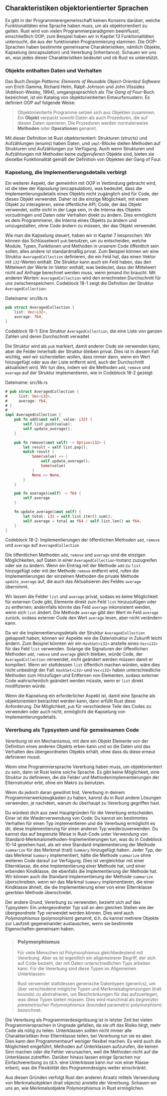 ## Charakteristiken objektorientierter Sprachen

Es gibt in der Programmierergemeinschaft keinen Konsens darüber, welche
Funktionalitäten eine Sprache haben muss, um als objektorientiert zu gelten.
Rust wird von vielen Programmierparadigmen beeinflusst, einschließlich OOP; zum
Beispiel haben wir in Kapitel 13 Funktionalitäten untersucht, die aus der
funktionalen Programmierung stammen. Die OOP-Sprachen haben bestimmte
gemeinsame Charakteristiken, nämlich Objekte, Kapselung (encapsulation) und
Vererbung (inheritance). Schauen wir uns an, was jedes dieser Charakteristiken
bedeutet und ob Rust es unterstützt.

### Objekte enthalten Daten und Verhalten

Das Buch _Design Patterns: Elements of Reusable Object-Oriented Software_ von
Erich Gamma, Richard Helm, Ralph Johnson und John Vlissides (Addison-Wesley,
1994), umgangssprachlich als _The Gang of Four_-Buch bezeichnet, ist ein
Katalog von objektorientierten Entwurfsmustern. Es definiert OOP auf folgende
Weise:

> Objektorientierte Programme setzen sich aus Objekten zusammen. Ein **Objekt**
> verpackt sowohl Daten als auch Prozeduren, die auf diesen Daten operieren.
> Die Prozeduren werden normalerweise **Methoden** oder **Operationen**
> genannt.

Mit dieser Definition ist Rust objektorientiert: Strukturen (structs) und
Aufzählungen (enums) haben Daten, und `impl`-Blöcke stellen Methoden auf
Strukturen und Aufzählungen zur Verfügung. Auch wenn Strukturen und
Aufzählungen mit Methoden keine _aufgerufenen_ Objekte sind, bieten sie
dieselbe Funktionalität gemäß der Definition von Objekten der Gang of Four.

### Kapselung, die Implementierungsdetails verbirgt

Ein weiterer Aspekt, der gemeinhin mit OOP in Verbindung gebracht wird, ist die
Idee der _Kapselung_ (encapsulation), was bedeutet, dass die
Implementierungsdetails eines Objekts nicht zugänglich sind für Code, der
dieses Objekt verwendet. Daher ist die einzige Möglichkeit, mit einem Objekt zu
interagieren, seine öffentliche API; Code, der das Objekt verwendet, sollte
nicht in der Lage sein, in die Interna des Objekts vorzudringen und Daten oder
Verhalten direkt zu ändern. Dies ermöglicht es dem Programmierer, die Interna
eines Objekts zu ändern und umzugestalten, ohne Code ändern zu müssen, der das
Objekt verwendet.

Wie man die Kapselung steuert, haben wir in Kapitel 7 besprochen: Wir können
das Schlüsselwort `pub` benutzen, um zu entscheiden, welche Module, Typen,
Funktionen und Methoden in unserem Code öffentlich sein sollen, alles andere
ist standardmäßig privat. Zum Beispiel können wir eine Struktur
`AveragedCollection` definieren, die ein Feld hat, das einen Vektor mit
`i32`-Werten enthält. Die Struktur kann auch ein Feld haben, das den Mittelwert
der Werte im Vektor enthält, was bedeutet, dass der Mittelwert nicht auf
Anfrage berechnet werden muss, wenn jemand ihn braucht. Mit anderen Worten:
`AveragedCollection` wird den errechneten Durchschnitt für uns
zwischenspeichern. Codeblock 18-1 zeigt die Definition der Struktur
`AveragedCollection`:

<span class="filename">Dateiname: src/lib.rs</span>

```rust
pub struct AveragedCollection {
    list: Vec<i32>,
    average: f64,
}
```

<span class="caption">Codeblock 18-1: Eine Struktur `AveragedCollection`, die
eine Liste von ganzen Zahlen und deren Durchschnitt verwaltet</span>

Die Struktur wird als `pub` markiert, damit anderer Code sie verwenden kann,
aber die Felder innerhalb der Struktur bleiben privat. Dies ist in diesem Fall
wichtig, weil wir sicherstellen wollen, dass immer dann, wenn ein Wert
hinzugefügt oder aus der Liste entfernt wird, auch der Durchschnitt
aktualisiert wird. Wir tun dies, indem wir die Methoden `add`, `remove` und
`average` auf der Struktur implementieren, wie in Codeblock 18-2 gezeigt:

<span class="filename">Dateiname: src/lib.rs</span>

```rust
# pub struct AveragedCollection {
#     list: Vec<i32>,
#     average: f64,
# }
#
impl AveragedCollection {
    pub fn add(&mut self, value: i32) {
        self.list.push(value);
        self.update_average();
    }

    pub fn remove(&mut self) -> Option<i32> {
        let result = self.list.pop();
        match result {
            Some(value) => {
                self.update_average();
                Some(value)
            }
            None => None,
        }
    }

    pub fn average(&self) -> f64 {
        self.average
    }

    fn update_average(&mut self) {
        let total: i32 = self.list.iter().sum();
        self.average = total as f64 / self.list.len() as f64;
    }
}
```

<span class="caption">Codeblock 18-2: Implementierungen der öffentlichen
Methoden `add`, `remove` und `average` auf  `AveragedCollection`</span>

Die öffentlichen Methoden `add`, `remove` und `average` sind die einzigen
Möglichkeiten, auf Daten in einer `AveragedCollection`-Instanz zuzugreifen oder
sie zu ändern. Wenn ein Eintrag mit der Methode `add` zu `list` hinzugefügt
oder mit der Methode `remove` entfernt wird, rufen die Implementierungen der
einzelnen Methoden die private Methode `update_average` auf, die auch das
Aktualisieren des Feldes `average` übernimmt.

Wir lassen die Felder `list` und `average` privat, sodass es keine Möglichkeit
für externen Code gibt, Elemente direkt zum Feld `list` hinzuzufügen oder zu
entfernen; andernfalls könnte das Feld `average` inkonsistent werden, wenn sich
`list` ändert. Die Methode `average` gibt den Wert im Feld `average` zurück,
sodass externer Code den Wert `average` lesen, aber nicht verändern kann.

Da wir die Implementierungsdetails der Struktur `AveragedCollection` gekapselt
haben, können wir Aspekte wie die Datenstruktur in Zukunft leicht ändern. Zum
Beispiel könnten wir ein `HashSet<i32>` anstelle eines `Vec<i32>` für das Feld
`list` verwenden. Solange die Signaturen der öffentlichen Methoden `add`,
`remove` und `average` gleich bleiben, würde Code, der `AveragedCollection`
verwendet, nicht geändert werden müssen damit er kompiliert. Wenn wir
stattdessen `list` öffentlich machen würden, wäre dies nicht unbedingt der
Fall: `HashSet<i32>` und `Vec<i32>` haben unterschiedliche Methoden zum
Hinzufügen und Entfernen von Elementen, sodass externer Code wahrscheinlich
geändert werden müsste, wenn er `list` direkt modifizieren würde.

Wenn die Kapselung ein erforderlicher Aspekt ist, damit eine Sprache als
objektorientiert betrachtet werden kann, dann erfüllt Rust diese Anforderung.
Die Möglichkeit, `pub` für verschiedene Teile des Codes zu verwenden oder auch
nicht, ermöglicht die Kapselung von Implementierungsdetails.

### Vererbung als Typsystem und für gemeinsamen Code

_Vererbung_ ist ein Mechanismus, mit dem ein Objekt Elemente von der Definition
eines anderen Objekts erben kann und so die Daten und das Verhalten des
übergeordneten Objekts erhält, ohne dass du diese erneut definieren musst.

Wenn eine Programmiersprache Vererbung haben muss, um objektorientiert zu sein,
dann ist Rust keine solche Sprache. Es gibt keine Möglichkeit, eine Struktur zu
definieren, die die Felder und Methodenimplementierungen der Elternstruktur
erbt, ohne ein Makro zu benutzen.

Wenn du jedoch daran gewöhnt bist, Vererbung in deinem
Programmierwerkzeugkasten zu haben, kannst du in Rust andere Lösungen
verwenden, je nachdem, warum du überhaupt zu Vererbung gegriffen hast.

Du würdest dich aus zwei Hauptgründen für die Vererbung entscheiden. Einer ist
die Wiederverwendung von Code: Du kannst ein bestimmtes Verhalten für einen Typ
implementieren und die Vererbung ermöglicht es dir, diese Implementierung für
einen anderen Typ wiederzuverwenden. Du kannst das auf begrenzte Weise in
Rust-Code unter Verwendung von Standard-Merkmalsmethoden-Implementierungen tun,
was du in Codeblock 10-14 gesehen hast, als wir eine Standard-Implementierung
der Methode `summarize` für das Merkmal (trait) `Summary` hinzugefügt haben.
Jeder Typ, der das Merkmal `Summary` implementiert, hätte die Methode
`summarize` ohne weiteren Code darauf zur Verfügung. Dies ist vergleichbar mit
einer Elternklasse, die eine Implementierung einer Methode hat, und einer
erbenden Kindklasse, die ebenfalls die Implementierung der Methode hat. Wir
können auch die Standard-Implementierung der Methode `summarize` überschreiben,
wenn wir das Markmal `Summary` implementieren, die einer Kindklasse ähnelt, die
die Implementierung einer von einer Elternklasse geerbten Methode überschreibt.

Der andere Grund, Vererbung zu verwenden, bezieht sich auf das Typsystem: Ein
untergeordneter Typ soll an den gleichen Stellen wie der übergeordnete Typ
verwendet werden können. Dies wird auch _Polymorphismus_ (polymorphism)
genannt, d.h. du kannst mehrere Objekte zur Laufzeit gegeneinander austauschen,
wenn sie bestimmte Eigenschaften gemeinsam haben.

> ### Polymorphismus
>
> Für viele Menschen ist Polymorphismus gleichbedeutend mit Vererbung. Aber es
> ist eigentlich ein allgemeinerer Begriff, der sich auf Code bezieht, der mit
> Daten unterschiedlichen Typs arbeiten kann. Für die Vererbung sind diese
> Typen im Allgemeinen Unterklassen.
>
> Rust verwendet stattdessen generische Datentypen (generics), um über
> verschiedene mögliche Typen und Merkmalsabgrenzungen (trait bounds) zu
> abstrahieren, um Beschränkungen für das aufzuerlegen, was diese Typen bieten
> müssen. Dies wird manchmal als _begrenzter parametrischer Polymorphismus_
> (bounded parametric polymorphism) bezeichnet.

Die Vererbung als Programmierdesignlösung ist in letzter Zeit bei vielen
Programmiersprachen in Ungnade gefallen, da sie oft das Risiko birgt, mehr Code
als nötig zu teilen. Unterklassen sollten nicht immer alle Charakteristiken
ihrer Elternklasse teilen, bei Vererbung tun sie es aber. Dies kann den
Programmentwurf weniger flexibel machen. Es wird auch die Möglichkeit
eingeführt, Methoden auf Unterklassen aufzurufen, die keinen Sinn machen oder
die Fehler verursachen, weil die Methoden nicht auf die Unterklasse zutreffen.
Darüber hinaus lassen einige Sprachen nur Einfachvererbung zu (d.h. eine
Unterklasse kann nur von einer Klasse erben), was die Flexibilität des
Programmdesigns weiter einschränkt.

Aus diesen Gründen verfolgt Rust den anderen Ansatz mittels Verwendung von
Merkmalsobjekten (trait objects) anstelle der Vererbung. Schauen wir uns an,
wie Merkmalsobjekte Polymorphismus in Rust ermöglichen.
